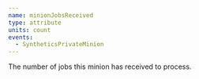 ```yaml
---
name: minionJobsReceived
type: attribute
units: count
events:
  - SyntheticsPrivateMinion
---
```


The number of jobs this minion has received to process.